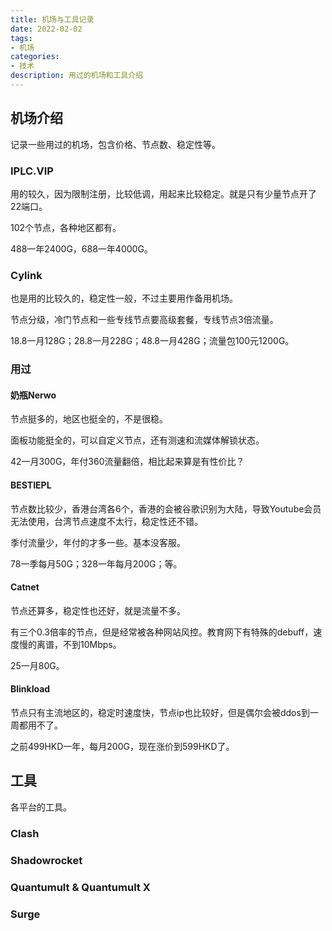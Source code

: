 ```yaml
---
title: 机场与工具记录
date: 2022-02-02
tags:
- 机场
categories:
- 技术
description: 用过的机场和工具介绍
---
```




## 机场介绍

记录一些用过的机场，包含价格、节点数、稳定性等。

### IPLC.VIP

用的较久，因为限制注册，比较低调，用起来比较稳定。就是只有少量节点开了22端口。

102个节点，各种地区都有。

488一年2400G，688一年4000G。

### Cylink

也是用的比较久的，稳定性一般，不过主要用作备用机场。

节点分级，冷门节点和一些专线节点要高级套餐，专线节点3倍流量。

18.8一月128G；28.8一月228G；48.8一月428G；流量包100元1200G。

### 用过

#### 奶瓶Nerwo

节点挺多的，地区也挺全的，不是很稳。

面板功能挺全的，可以自定义节点，还有测速和流媒体解锁状态。

42一月300G，年付360流量翻倍，相比起来算是有性价比？

#### BESTIEPL

节点数比较少，香港台湾各6个，香港的会被谷歌识别为大陆，导致Youtube会员无法使用，台湾节点速度不太行，稳定性还不错。

季付流量少，年付的才多一些。基本没客服。

78一季每月50G；328一年每月200G；等。

#### Catnet

节点还算多，稳定性也还好，就是流量不多。

有三个0.3倍率的节点，但是经常被各种网站风控。教育网下有特殊的debuff，速度慢的离谱，不到10Mbps。

25一月80G。

#### Blinkload

节点只有主流地区的，稳定时速度快，节点ip也比较好，但是偶尔会被ddos到一周都用不了。

之前499HKD一年，每月200G，现在涨价到599HKD了。

## 工具

各平台的工具。

### Clash



### Shadowrocket



### Quantumult & Quantumult X



### Surge

